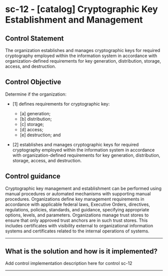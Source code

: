 # sc-12 - \[catalog\] Cryptographic Key Establishment and Management

## Control Statement

The organization establishes and manages cryptographic keys for required cryptography employed within the information system in accordance with organization-defined requirements for key generation, distribution, storage, access, and destruction.

## Control Objective

Determine if the organization:

- \[1\] defines requirements for cryptographic key:

  - \[a\] generation;
  - \[b\] distribution;
  - \[c\] storage;
  - \[d\] access;
  - \[e\] destruction; and

- \[2\] establishes and manages cryptographic keys for required cryptography employed within the information system in accordance with organization-defined requirements for key generation, distribution, storage, access, and destruction.

## Control guidance

Cryptographic key management and establishment can be performed using manual procedures or automated mechanisms with supporting manual procedures. Organizations define key management requirements in accordance with applicable federal laws, Executive Orders, directives, regulations, policies, standards, and guidance, specifying appropriate options, levels, and parameters. Organizations manage trust stores to ensure that only approved trust anchors are in such trust stores. This includes certificates with visibility external to organizational information systems and certificates related to the internal operations of systems.

______________________________________________________________________

## What is the solution and how is it implemented?

Add control implementation description here for control sc-12

______________________________________________________________________
